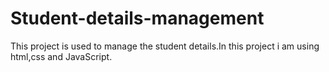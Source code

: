 # Student-details-management

This project is used to manage the student details.In this project i am using html,css and JavaScript.
